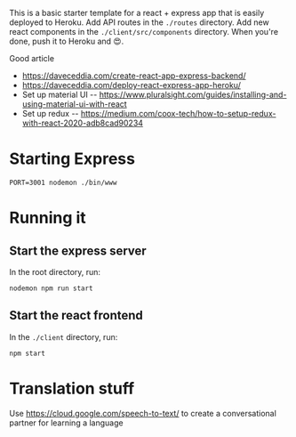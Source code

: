 This is a basic starter template for a react + express app that is easily deployed to Heroku. Add API routes in the `./routes` directory. Add new react components in the `./client/src/components` directory. When you're done, push it to Heroku and 😍.

Good article

- https://daveceddia.com/create-react-app-express-backend/
- https://daveceddia.com/deploy-react-express-app-heroku/
- Set up material UI -- https://www.pluralsight.com/guides/installing-and-using-material-ui-with-react
- Set up redux -- https://medium.com/coox-tech/how-to-setup-redux-with-react-2020-adb8cad90234

# Starting Express

`PORT=3001 nodemon ./bin/www`

# Running it

## Start the express server

In the root directory, run:

```
nodemon npm run start
```

## Start the react frontend

In the `./client` directory, run:

```
npm start
```

# Translation stuff

Use https://cloud.google.com/speech-to-text/ to create a conversational partner for learning a language
